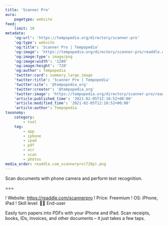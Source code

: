 ```yaml
---
title: 'Scanner Pro'
aura:
    pagetype: website
feed:
    limit: 10
metadata:
    'og:url': 'https://tempopedia.org/directory/scanner-pro'
    'og:type': website
    'og:title': 'Scanner Pro | Tempopedia'
    'og:image': 'https://tempopedia.org/directory/scanner-pro/readdle.com_scannerpro(720p).png'
    'og:image:type': image/png
    'og:image:width': '1280'
    'og:image:height': '720'
    'og:author': Tempopedia
    'twitter:card': summary_large_image
    'twitter:title': 'Scanner Pro | Tempopedia'
    'twitter:site': '@tempopedia_org'
    'twitter:creator': '@tempopedia_org'
    'twitter:image': 'https://tempopedia.org/directory/scanner-pro/readdle.com_scannerpro(720p).png'
    'article:published_time': '2021-02-05T12:10:52+00:00'
    'article:modified_time': '2021-02-05T12:10:52+00:00'
    'article:author': Tempopedia
taxonomy:
    category:
        - tool
    tag:
        - app
        - iphone
        - ipad
        - pdf
        - ocr
        - scan
        - photos
media_order: readdle.com_scannerpro(720p).png
---
```


Scan documents with phone camera and perform text recognition.

===

! Website: https://readdle.com/scannerpro
! Price: Freemium
! OS: iPhone, iPad
! Skill level: 👩‍💻 End-user

Easily turn papers into PDFs with your iPhone and iPad. Scan receipts, books, IDs, invoices, and other documents – it just takes a few taps.